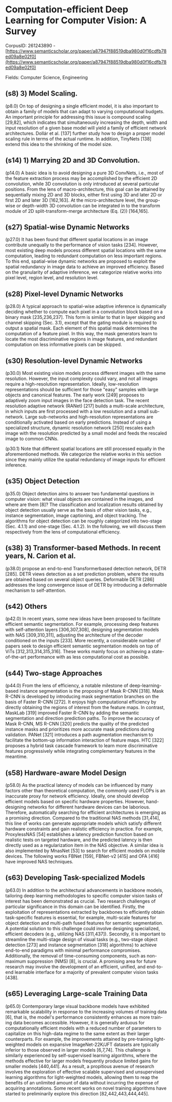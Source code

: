 # Computation-efficient Deep Learning for Computer Vision: A Survey

CorpusID: 261243890 - [https://www.semanticscholar.org/paper/a87947f88519dba980d0f16cdfb78ed09a8e02f0](https://www.semanticscholar.org/paper/a87947f88519dba980d0f16cdfb78ed09a8e02f0)

Fields: Computer Science, Engineering

## (s8) 3) Model Scaling.
(p8.0) On top of designing a single efficient model, it is also important to obtain a family of models that can adapt to varying computational budgets. An important principle for addressing this issue is compound scaling [29,82], which indicates that simultaneously increasing the depth, width and input resolution of a given base model will yield a family of efficient network architectures. Dollár et al. [137] further study how to design a proper model scaling rule in terms of the actual runtime. In addition, TinyNets [138] extend this idea to the shrinking of the model size.
## (s14) 1) Marrying 2D and 3D Convolution.
(p14.0) A basic idea is to avoid designing a pure 3D ConvNets, i.e., most of the feature extraction process may be accomplished by the efficient 2D convolution, while 3D convolution is only introduced at several particular positions. From the lens of macro-architecture, this goal can be attained by sequentially mixing 2D and 3D blocks, either first using 3D and later 2D or first 2D and later 3D [162,163]. At the micro-architecture level, the group-wise or depth-width 3D convolution can be integrated in to the transform module of 2D split-transform-merge architecture (Eq. (2)) [164,165].
## (s27) Spatial-wise Dynamic Networks
(p27.0) It has been found that different spatial locations in an image contribute unequally to the performance of vision tasks [234]. However, most existing deep models process different spatial locations with the same computation, leading to redundant computation on less important regions. To this end, spatial-wise dynamic networks are proposed to exploit the spatial redundancy in image data to achieve an improved efficiency. Based on the granularity of adaptive inference, we categorize relative works into pixel level, region level, and resolution level.
## (s28) Pixel-level Dynamic Networks
(p28.0) A typical approach to spatial-wise adaptive inference is dynamically deciding whether to compute each pixel in a convolution block based on a binary mask [235,236,237]. This form is similar to that in layer skipping and channel skipping (Sec. 3.1), except that the gating module is required to output a spatial mask. Each element of this spatial mask determines the computation of a feature pixel. In this way, the mask generators learn to locate the most discriminative regions in image features, and redundant computation on less informative pixels can be skipped.
## (s30) Resolution-level Dynamic Networks
(p30.0) Most existing vision models process different images with the same resolution. However, the input complexity could vary, and not all images require a high-resolution representation. Ideally, low-resolution representations should be sufficient for those "easy" samples with large objects and canonical features. The early work [249] proposes to adaptively zoom input images in the face detection task. The recent resolution adaptive network (RANet) [217] builds a multi-scale architecture, in which inputs are first processed with a low resolution and a small sub-network. Large sub-networks and high-resolution representations are conditionally activated based on early predictions. Instead of using a specialized structure, dynamic resolution network [250] rescales each image with the resolution predicted by a small model and feeds the rescaled image to common CNNs.

(p30.1) Note that different spatial locations are still processed equally in the aforementioned methods. We categorize the relative works in this section since they mainly utilize the spatial redundancy of image inputs for efficient inference.
## (s35) Object Detection
(p35.0) Object detection aims to answer two fundamental questions in computer vision: what visual objects are contained in the images, and where are them [8]? The classification and localization results obtained by object detection usually serve as the basis of other vision tasks, e.g., instance segmentation, image captioning, and object tracking. The algorithms for object detection can be roughly categorized into two-stage (Sec. 4.1.1) and one-stage (Sec. 4.1.2). In the following, we will discuss them respectively from the lens of computational efficiency.
## (s38) 3) Transformer-based Methods. In recent years, N. Carion et al.
(p38.0) propose an end-to-end Transformerbased detection network, DETR [285]. DETR views detection as a set prediction problem, where the results are obtained based on several object queries. Deformable DETR [286] addresses the long convergence issue of DETR by introducing a deformable mechanism to self-attention.
## (s42) Others
(p42.0) In recent years, some new ideas have been proposed to facilitate efficient semantic segmentation. For example, processing deep features with self-attention layers [306,307,308], designing segmentation models with NAS [309,310,311], adjusting the architecture of the decoder conditioned on the inputs [233]. More recently, a considerable number of papers seek to design efficient semantic segmentation models on top of ViTs [312,313,314,315,316]. These works mainly focus on achieving a state-of-the-art performance with as less computational cost as possible.
## (s44) Two-stage Approaches
(p44.0) From the lens of efficiency, a notable milestone of deep-learning-based instance segmentation is the proposing of Mask R-CNN [318]. Mask R-CNN is developed by introducing mask segmentation branches on the basis of Faster R-CNN [272]. It enjoys high computational efficiency by directly obtaining the regions of interest from the feature maps. In contrast, MaskLab [319] improved Faster R-CNN by adding the semantic segmentation and direction prediction paths. To improve the accuracy of Mask R-CNN, MS R-CNN [320] predicts the quality of the predicted instance masks and prioritizes more accurate mask predictions during validation. PANet [321] introduces a path augmentation mechanism to facilitate the bottom-up information interaction of feature maps. HTC [322] proposes a hybrid task cascade framework to learn more discriminative features progressively while integrating complementary features in the meantime.
## (s58) Hardware-aware Model Design
(p58.0) As the practical latency of models can be influenced by many factors other than theoretical computation, the commonly used FLOPs is an inaccurate proxy for network efficiency. Ideally, one should develop efficient models based on specific hardware properties. However, hand-designing networks for different hardware devices can be laborious. Therefore, automatically searching for efficient architectures is emerging as a promising direction. Compared to the traditional NAS methods [31,414], this line of works can generate appropriate models which satisfy different hardware constraints and gain realistic efficiency in practice. For example, ProxylessNAS [54] establishes a latency prediction function based on realistic tests on targeted hardware, and the predicted latency is then directly used as a regularization item in the NAS objective. A similar idea is also implemented by MnasNet [53] to search for efficient models on mobile devices. The following works FBNet [159], FBNet-v2 [415] and OFA [416] have improved NAS techniques.
## (s63) Developing Task-specialized Models
(p63.0) In addition to the architectural advancements in backbone models, tailoring deep learning methodologies to specific computer vision tasks of interest has been demonstrated as crucial. Two research challenges of particular significance in this domain can be identified. Firstly, the exploitation of representations extracted by backbones to efficiently obtain task-specific features is essential, for example, multi-scale features for object detection and multi-path fused features for semantic segmentation. A potential solution to this challenge could involve designing specialized, efficient decoders (e.g., utilizing NAS [311,437]). Secondly, it is important to streamline the multi-stage design of visual tasks (e.g., two-stage object detection [273] and instance segmentation [318] algorithms) to achieve end-to-end paradigms with minimal performance compromises. Additionally, the removal of time-consuming components, such as non-maximum suppression (NMS) [8], is crucial. A promising area for future research may involve the development of an efficient, unified, and end-to-end learnable interface for a majority of prevalent computer vision tasks [438].
## (s65) Leveraging Large-scale Training Data
(p65.0) Contemporary large visual backbone models have exhibited remarkable scalability in response to the increasing volumes of training data [6], that is, the model's performance consistently enhances as more train-ing data becomes accessible. However, it is generally arduous for computationally efficient models with a reduced number of parameters to capitalize on this high-data regime to the same extent as their larger counterparts. For example, the improvements attained by pre-training light-weighted models on expansive ImageNet-22K/JFT datasets are typically inferior to those observed in larger models [6,7,74]. This challenge is similarly experienced by self-supervised learning algorithms, where the methods effective for larger models frequently produce limited gains for smaller models [440,441]. As a result, a propitious avenue of research involves the exploration of effective scalable supervised and unsupervised learning algorithms for light-weighted models, allowing them to reap the benefits of an unlimited amount of data without incurring the expense of acquiring annotations. Some recent works on novel training algorithms have started to preliminarily explore this direction [82,442,443,444,445].

